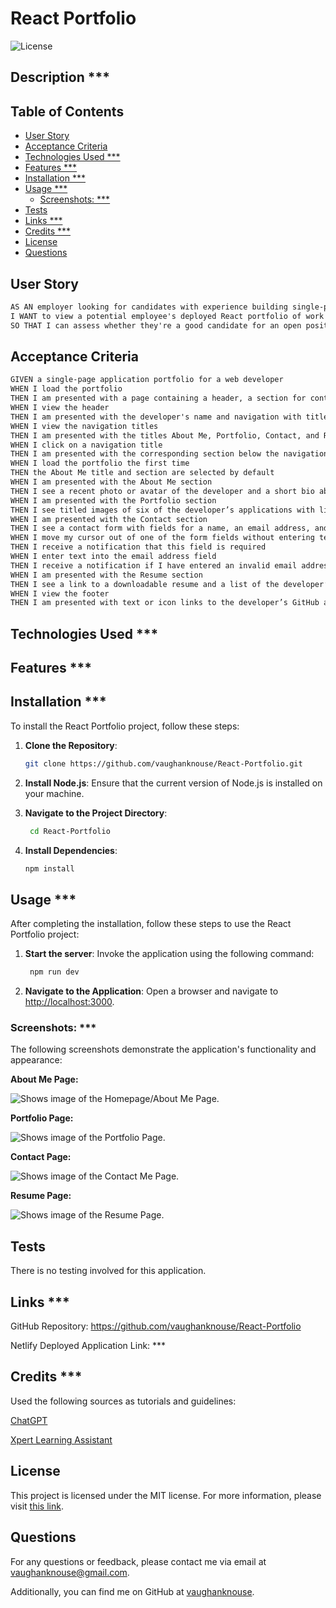 # React Portfolio <!-- omit in toc -->

![License](https://img.shields.io/badge/License-MIT-blue.svg)

## Description \*\*\* <!-- omit in toc -->

## Table of Contents <!-- omit in toc -->

- [User Story](#user-story)
- [Acceptance Criteria](#acceptance-criteria)
- [Technologies Used \*\*\*](#technologies-used-)
- [Features \*\*\*](#features-)
- [Installation \*\*\*](#installation-)
- [Usage \*\*\*](#usage-)
  - [Screenshots: \*\*\*](#screenshots-)
- [Tests](#tests)
- [Links \*\*\*](#links-)
- [Credits \*\*\*](#credits-)
- [License](#license)
- [Questions](#questions)

## User Story

```md
AS AN employer looking for candidates with experience building single-page applications
I WANT to view a potential employee's deployed React portfolio of work samples
SO THAT I can assess whether they're a good candidate for an open position
```

## Acceptance Criteria

```md
GIVEN a single-page application portfolio for a web developer
WHEN I load the portfolio
THEN I am presented with a page containing a header, a section for content, and a footer
WHEN I view the header
THEN I am presented with the developer's name and navigation with titles corresponding to different sections of the portfolio
WHEN I view the navigation titles
THEN I am presented with the titles About Me, Portfolio, Contact, and Resume, and the title corresponding to the current section is highlighted
WHEN I click on a navigation title
THEN I am presented with the corresponding section below the navigation without the page reloading and that title is highlighted
WHEN I load the portfolio the first time
THEN the About Me title and section are selected by default
WHEN I am presented with the About Me section
THEN I see a recent photo or avatar of the developer and a short bio about them
WHEN I am presented with the Portfolio section
THEN I see titled images of six of the developer’s applications with links to both the deployed applications and the corresponding GitHub repository
WHEN I am presented with the Contact section
THEN I see a contact form with fields for a name, an email address, and a message
WHEN I move my cursor out of one of the form fields without entering text
THEN I receive a notification that this field is required
WHEN I enter text into the email address field
THEN I receive a notification if I have entered an invalid email address
WHEN I am presented with the Resume section
THEN I see a link to a downloadable resume and a list of the developer’s proficiencies
WHEN I view the footer
THEN I am presented with text or icon links to the developer’s GitHub and LinkedIn profiles, and their profile on a third platform (Stack Overflow, Twitter)
```

## Technologies Used \*\*\*

## Features \*\*\*

## Installation \*\*\*

To install the React Portfolio project, follow these steps:

1. **Clone the Repository**:

   ```bash
   git clone https://github.com/vaughanknouse/React-Portfolio.git
   ```

2. **Install Node.js**: Ensure that the current version of Node.js is installed on your machine.

3. **Navigate to the Project Directory**:

   ```bash
    cd React-Portfolio
   ```

4. **Install Dependencies**:

   ```bash
   npm install
   ```

## Usage \*\*\*

After completing the installation, follow these steps to use the React Portfolio project:

1. **Start the server**: Invoke the application using the following command:

   ```bash
    npm run dev
   ```

2. **Navigate to the Application**: Open a browser and navigate to <http://localhost:3000>.

### Screenshots: \*\*\*

The following screenshots demonstrate the application's functionality and appearance:

**About Me Page:**

![Shows image of the Homepage/About Me Page.](assets/images/aboutme-screenshot.png)

**Portfolio Page:**

![Shows image of the Portfolio Page.](assets/images/portfolio-screenshot.png)

**Contact Page:**

![Shows image of the Contact Me Page.](assets/images/contactme-screenshot.png)

**Resume Page:**

![Shows image of the Resume Page.](assets/images/resume-screenshot.png)

## Tests

There is no testing involved for this application.

## Links \*\*\*

GitHub Repository: <https://github.com/vaughanknouse/React-Portfolio>

Netlify Deployed Application Link: \*\*\*

## Credits \*\*\*

Used the following sources as tutorials and guidelines:

[ChatGPT](https://chatgpt.com/?oai-dm=1)

[Xpert Learning Assistant](https://bootcampspot.instructure.com/courses/5293/external_tools/313)

## License

This project is licensed under the MIT license. For more information, please visit [this link](https://opensource.org/licenses/MIT).

## Questions

For any questions or feedback, please contact me via email at <vaughanknouse@gmail.com>.

Additionally, you can find me on GitHub at [vaughanknouse](https://github.com/vaughanknouse).
